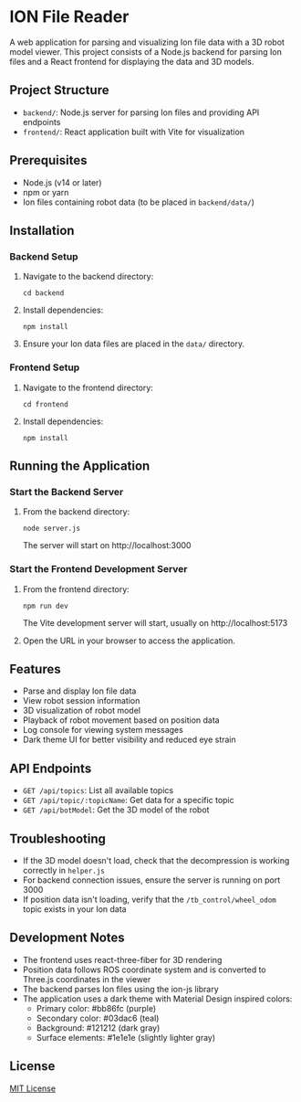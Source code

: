 # ION File Reader

A web application for parsing and visualizing Ion file data with a 3D robot model viewer. This project consists of a Node.js backend for parsing Ion files and a React frontend for displaying the data and 3D models.

## Project Structure

- `backend/`: Node.js server for parsing Ion files and providing API endpoints
- `frontend/`: React application built with Vite for visualization

## Prerequisites

- Node.js (v14 or later)
- npm or yarn
- Ion files containing robot data (to be placed in `backend/data/`)

## Installation

### Backend Setup

1. Navigate to the backend directory:

   ```
   cd backend
   ```

2. Install dependencies:

   ```
   npm install
   ```

3. Ensure your Ion data files are placed in the `data/` directory.

### Frontend Setup

1. Navigate to the frontend directory:

   ```
   cd frontend
   ```

2. Install dependencies:
   ```
   npm install
   ```

## Running the Application

### Start the Backend Server

1. From the backend directory:
   ```
   node server.js
   ```
   The server will start on http://localhost:3000

### Start the Frontend Development Server

1. From the frontend directory:

   ```
   npm run dev
   ```

   The Vite development server will start, usually on http://localhost:5173

2. Open the URL in your browser to access the application.

## Features

- Parse and display Ion file data
- View robot session information
- 3D visualization of robot model
- Playback of robot movement based on position data
- Log console for viewing system messages
- Dark theme UI for better visibility and reduced eye strain

## API Endpoints

- `GET /api/topics`: List all available topics
- `GET /api/topic/:topicName`: Get data for a specific topic
- `GET /api/botModel`: Get the 3D model of the robot

## Troubleshooting

- If the 3D model doesn't load, check that the decompression is working correctly in `helper.js`
- For backend connection issues, ensure the server is running on port 3000
- If position data isn't loading, verify that the `/tb_control/wheel_odom` topic exists in your Ion data

## Development Notes

- The frontend uses react-three-fiber for 3D rendering
- Position data follows ROS coordinate system and is converted to Three.js coordinates in the viewer
- The backend parses Ion files using the ion-js library
- The application uses a dark theme with Material Design inspired colors:
  - Primary color: #bb86fc (purple)
  - Secondary color: #03dac6 (teal)
  - Background: #121212 (dark gray)
  - Surface elements: #1e1e1e (slightly lighter gray)

## License

[MIT License](LICENSE)

